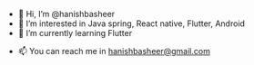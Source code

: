 - 👋 Hi, I’m @hanishbasheer
- 👀 I’m interested in Java spring, React native, Flutter, Android
- 🌱 I’m currently learning Flutter
<!-- - 💞️ I’m looking to collaborate on ... -->
- 📫 You can reach me in hanishbasheer@gmail.com

<!---
hanishbasheer/hanishbasheer is a ✨ special ✨ repository because its `README.md` (this file) appears on your GitHub profile.
You can click the Preview link to take a look at your changes.
--->
